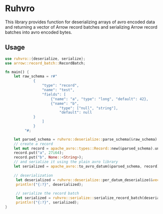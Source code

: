 # Ruhvro

This library provides function for deserializing arrays of avro encoded data and returning a vector of Arrow
record batches and serializing Arrow record batches into avro encoded bytes.

## Usage

```rust
use ruhvro::{deserialize, serialize};
use arrow::record_batch::RecordBatch;

fn main() {
    let raw_schema = r#"
             {
                 "type": "record",
                 "name": "test",
                 "fields": [
                     {"name": "a", "type": "long", "default": 42},
                     {"name": "b",
                         "type": ["null", "string"],
                         "default": null
             }
                 ]
             }
         "#;

    let parsed_schema = ruhvro::deserialize::parse_schema(&raw_schema).unwrap();
    // create a record
    let mut record = apache_avro::types::Record::new(&parsed_schema).unwrap();
    record.put("a", 27i64);
    record.put("b", None::<String>);
    // and serialize it using the plain avro library
    let serialized = apache_avro::to_avro_datum(&parsed_schema, record).unwrap();
    
    // deserialization
     let deserialized = ruhvro::deserialize::per_datum_deserialize(&vec![&serialized[..]], &parsed_schema);
     println!("{:?}", deserialized);
    
     // serialize the record batch
     let serialized = ruhvro::serialize::serialize_record_batch(deserialized, &parsed_schema, 1);
     println!("{:?}", serialized);
}
```

